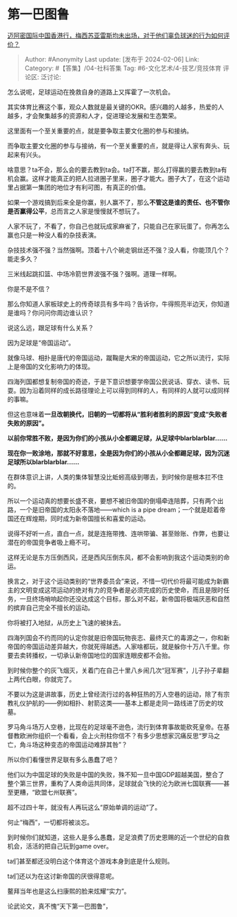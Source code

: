 # 第一巴图鲁
[迈阿密国际中国香港行，梅西苏亚雷斯均未出场，对于他们辜负球迷的行为如何评价？](https://www.zhihu.com/question/642918020/answer/3388555884)

> Author: #Anonymity
> Last update: [发布于 2024-02-06]
> Link:
> Category:  #【答集】/04-社科答集 
> Tag: #6-文化艺术/4-技艺/竞技体育 
> 评论区:
> 泛讨论:

怎么说呢，足球运动在挽救自身的道路上又挥霍了一次机会。

其实体育比赛这个事，观众人数就是最关键的OKR。感兴趣的人越多，热爱的人越多，才会聚集越多的资源和人才，促进理论发展和生态繁荣。

这里面有一个至关重要的点，就是要争取主要文化圈的参与和接纳。

而争取主要文化圈的参与与接纳，有一个至关重要的点，就是得让人家有奔头、玩起来有兴头。

啥意思？ta不会，那么会的要去教到ta会。ta打不赢，那么打得赢的要去教到ta有机会赢。这样才能真正的把人拉进圈子里来，圈子才能大。圈子大了，在这个运动里占据第一集团的地位才有利可图，有真正的价值。

如果一个游戏搞到后来全是你赢，别人赢不了，那么**不管这是谁的责任、也不管你是否赢得公平**，总而言之人家是慢慢就不想玩了。

人家不玩了，不看了，你自己也就玩成家麻雀了，只能自己在家玩蛋了。你再怎么赢也只是一种没人看的杂技表演。

杂技技术强不强？当然强啊。顶着十八个碗走钢丝还不强？没人看，你能顶几个？能走多久？

三米线起跳扣篮、中场冷箭世界波强不强？强啊。道理一样啊。

你是不是不信？

那么你知道人家板球史上的传奇球员有多牛吗？告诉你，牛得照亮半边天，你知道是谁吗？你问问你周边谁认识？

说这么远，跟足球有什么关系？

因为足球是“帝国运动”。

就像马球、相扑是唐代的帝国运动，蹴鞠是大宋的帝国运动，它之所以流行，实际上是帝国的文化影响力的体现。

四海列国都想复制帝国的奇迹，于是下意识想要学帝国公民说话、穿衣、读书、玩耍。因为沿着同样的成长路径理论上可以得到同样的人，有同样的人就可以成同样的事嘛。

但这也意味着**一旦改朝换代，旧朝的一切都将从“胜利者胜利的原因”变成“失败者失败的原因”。**

**以前你常胜不败，是因为你们的小孩从小全都踢足球，从足球中blarblarblar……**

**现在你一败涂地，那就不好意思，全是因为你们的小孩从小全都踢足球，因为沉迷足球所以blarblarblar……**

在群体意识上讲，人类的集体智慧没比蚯蚓高级到哪去，到时候你是根本拦不住的。

所以一个运动真的想要长盛不衰，要想不被旧帝国的倒塌牵连陪葬，只有两个出路，一个是旧帝国的太阳永不落地——which is a pipe dream；一个就是趁着帝国还在辉煌期，同时成为新帝国擅长和喜爱的运动。

说得不好听一点，直白一点，就是连拖带拽、连哄带骗、甚至赊账、作弊，也要让潜在的帝国竞争者吸上瘾不可。

这样无论是东方压倒西风，还是西风压倒东风，都不会影响到我这个运动类别的命运。

换言之，对于这个运动类别的“世界委员会”来说，不惜一切代价将最可能成为新霸主的文明变成这项运动的绝对有力的竞争者是必须完成的历史使命，而且是限时任务，一旦终场哨响起你还没达成这个目标，那么对不起，新帝国将极端厌恶和自然的摈弃自己完全不擅长的运动。

你将被打入地狱，从历史上飞速的被抹去。

四海列国会不约而同的认定你就是旧帝国玩物丧志、最终灭亡的毒源之一，你和新帝国的帝国运动差异越大，你就死得越透。人家啥都玩，就是躲你十万八千里。你要去卖转播权，一切承认新帝国地位的国家连眼皮都不会抬。

到时候你整个的灰飞烟灭，关着门在自己十里八乡闹几次“冠军赛”，儿子孙子辈翻上两代白眼，你就完了。

不要以为这是讲故事，历史上曾经流行过的各种狂热的万人空巷的运动，除了有宗教礼仪护航的——例如相扑、射箭这类——基本上都是走同一路线进了历史的坟墓。

罗马角斗场万人空巷，比现在的足球毫不逊色，流行到体育事故能砍死皇帝。在基督教欧洲你组织一个看看，会上火刑柱你信不？有多少思想家沉痛反思“罗马之亡，角斗场这种变态的帝国运动难辞其咎”？

所以你们看懂世界足联有多么愚蠢了吧？

他们以为中国足球的失败是中国的失败，殊不知一旦中国GDP超越美国，整合了整个第三世界，重构了人类命运共同体，足球就会飞快的沦为欧洲七国联赛——甚至更糟，“欧盟七州联赛”。

超不过四十年，就没有人再玩这么“原始单调的运动”了。

何止“梅西”，一切都将被淡忘。

到时候你们就知道，这些人是多么愚蠢，足足浪费了历史恩赐的近一个世纪的自救机会，活活的把自己玩到game over。

ta们甚至都还没明白这个体育这个游戏本身到底是什么规则。

ta们还以为在这讨新帝国的厌很得意呢。

鳌拜当年也是这么扫康熙的脸来炫耀“实力”。

论武论文，真不愧“天下第一巴图鲁”，

